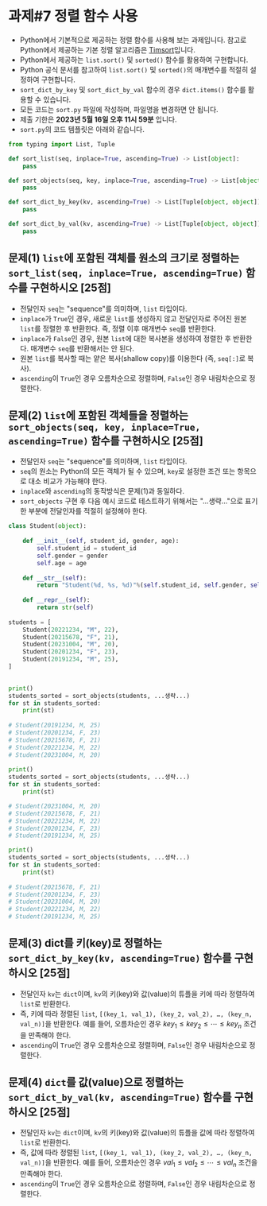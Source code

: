 # 과제#7 정렬 함수 사용


- Python에서 기본적으로 제공하는 정렬 함수를 사용해 보는 과제입니다. 참고로 Python에서 제공하는 기본 정렬 알고리즘은 [Timsort](https://ko.wikipedia.org/wiki/%ED%8C%80%EC%86%8C%ED%8A%B8)입니다.
- Python에서 제공하는 `list.sort()` 및 `sorted()` 함수를 활용하여 구현합니다.
- Python 공식 문서를 참고하여 `list.sort()` 및 `sorted()`의 매개변수를 적절히 설정하여 구현합니다.
- `sort_dict_by_key` 및 `sort_dict_by_val` 함수의 경우 `dict.items()` 함수를 활용할 수 있습니다.
- 모든 코드는 `sort.py` 파일에 작성하며, 파일명을 변경하면 안 됩니다.
- 제출 기한은 **2023년 5월 16일 오후 11시 59분** 입니다.
- `sort.py`의 코드 템플릿은 아래와 같습니다.


```Python
from typing import List, Tuple

def sort_list(seq, inplace=True, ascending=True) -> List[object]:
    pass

def sort_objects(seq, key, inplace=True, ascending=True) -> List[object]:
    pass

def sort_dict_by_key(kv, ascending=True) -> List[Tuple[object, object]]:
    pass

def sort_dict_by_val(kv, ascending=True) -> List[Tuple[object, object]]:
    pass
```

 
## 문제(1) `list`에 포함된 객체를 원소의 크기로 정렬하는 `sort_list(seq, inplace=True, ascending=True)` 함수를 구현하시오 [25점]
- 전달인자 `seq`는 "sequence"를 의미하며, `list` 타입이다.
- `inplace`가 `True`인 경우, 새로운 `list`를 생성하지 않고 전달인자로 주어진 원본 `list`를 정렬한 후 반환한다. 즉, 정렬 이후 매개변수 `seq`를 반환한다.
- `inplace`가 `False`인 경우, 원본 `list`에 대한 복사본을 생성하여 정렬한 후 반환한다. 매개변수 `seq`를 반환해서는 안 된다.
- 원본 `list`를 복사할 때는 얕은 복사(shallow copy)를 이용한다 (즉, `seq[:]`로 복사).
- `ascending`이 `True`인 경우 오름차순으로 정렬하며, `False`인 경우 내림차순으로 정렬한다.

## 문제(2) `list`에 포함된 객체들을 정렬하는 `sort_objects(seq, key, inplace=True, ascending=True)` 함수를 구현하시오 [25점]
- 전달인자 `seq`는 "sequence"를 의미하며, `list` 타입이다.
- `seq`의 원소는 Python의 모든 객체가 될 수 있으며, `key`로 설정한 조건 또는 항목으로 대소 비교가 가능해야 한다.
- `inplace`와 `ascending`의 동작방식은 문제(1)과 동일하다.
- `sort_objects` 구현 후 다음 예시 코드로 테스트하기 위해서는 "...생략..."으로 표기한 부분에 전달인자를 적절히 설정해야 한다.

```Python
class Student(object):
    
    def __init__(self, student_id, gender, age):
        self.student_id = student_id
        self.gender = gender
        self.age = age
        
    def __str__(self):
        return "Student(%d, %s, %d)"%(self.student_id, self.gender, self.age)
        
    def __repr__(self):
        return str(self)
        
students = [
    Student(20221234, "M", 22),
    Student(20215678, "F", 21),
    Student(20231004, "M", 20),
    Student(20201234, "F", 23),
    Student(20191234, "M", 25),
]
        

print()
students_sorted = sort_objects(students, ...생략...)
for st in students_sorted:
    print(st)
    
# Student(20191234, M, 25)
# Student(20201234, F, 23)
# Student(20215678, F, 21)
# Student(20221234, M, 22)
# Student(20231004, M, 20)
    
print()
students_sorted = sort_objects(students, ...생략...)
for st in students_sorted:
    print(st)

# Student(20231004, M, 20)
# Student(20215678, F, 21)
# Student(20221234, M, 22)
# Student(20201234, F, 23)
# Student(20191234, M, 25)

print()
students_sorted = sort_objects(students, ...생략...)
for st in students_sorted:
    print(st)
    
# Student(20215678, F, 21)
# Student(20201234, F, 23)
# Student(20231004, M, 20)
# Student(20221234, M, 22)
# Student(20191234, M, 25)
```



## 문제(3) dict를 키(key)로 정렬하는 `sort_dict_by_key(kv, ascending=True)` 함수를 구현하시오 [25점]
- 전달인자 `kv`는 `dict`이며, `kv`의 키(key)와 값(value)의 튜플을 키에 따라 정렬하여 `list`로 반환한다.
- 즉, 키에 따라 정렬된 `list`, `[(key_1, val_1), (key_2, val_2), …, (key_n, val_n)]`을 반환한다. 예를 들어, 오름차순인 경우 $key_{1} ≤ key_{2} ≤ \cdots ≤ key_{n}$ 조건을 만족해야 한다.
- `ascending`이 `True`인 경우 오름차순으로 정렬하며, `False`인 경우 내림차순으로 정렬한다.

## 문제(4) `dict`를 값(value)으로 정렬하는 `sort_dict_by_val(kv, ascending=True)` 함수를 구현하시오 [25점]
- 전달인자 `kv`는 `dict`이며, `kv`의 키(key)와 값(value)의 튜플을 값에 따라 정렬하여 `list`로 반환한다.
- 즉, 값에 따라 정렬된 `list`, `[(key_1, val_1), (key_2, val_2), …, (key_n, val_n)]`을 반환한다. 예를 들어, 오름차순인 경우 $val_{1} ≤ val_{2} ≤ \cdots ≤ val_{n}$ 조건을 만족해야 한다.
- `ascending`이 `True`인 경우 오름차순으로 정렬하며, `False`인 경우 내림차순으로 정렬한다.

